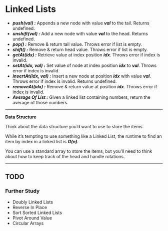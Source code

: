 # Linked Lists

- ***push(val) :*** Appends a new node with value ***val*** to the tail. Returns undefined.
- ***unshift(val) :*** Add a new node with value ***val*** to the head. Returns undefined.
- ***pop() :*** Remove & return tail value. Throws error if list is empty.
- ***shift() :*** Remove & return head value. Throws error if list is empty.
- ***getAt(idx) :*** Retrieve value at index position ***idx***. Throws error if index is invalid.
- ***setAt(idx, val) :*** Set value of node at index position ***idx*** to ***val***. Throws error if index is invalid.
- ***insertAt(idx, val) :*** Insert a new node at position ***idx*** with value ***val***. Throws error if index is invalid. Returns undefined.
- ***removeAt(idx) :*** Remove & return value at position ***idx***. Throws error if index is invalid.
- ***Average Of List :***  Given a linked list containing numbers, return the average of those numbers.
---

**Data Structure**

Think about the data structure you’d want to use to store the items.

While it’s tempting to use something like a Linked List, the runtime to find an item by index in a linked list is ***O(n)***.

You can use a standard array to store the items, but you’ll need to think about how to keep track of the head and handle rotations.

---


## TODO
### Further Study
- Doubly Linked Lists
- Reverse In Place
- Sort Sorted Linked Lists
- Pivot Around Value
- Circular Arrays
